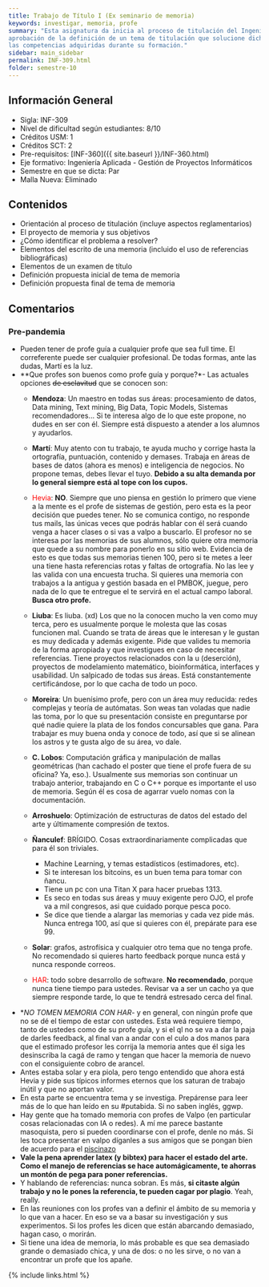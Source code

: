 ```yaml
---
title: Trabajo de Título I (Ex seminario de memoria)
keywords: investigar, memoria, profe
summary: "Esta asignatura da inicia al proceso de titulación del Ingeniero Civil Informático, partiendo con la conceptualización del problema que abordará como proyecto final de carrera y culminando con la
aprobación de la definición de un tema de titulación que solucione dicha problemática y que integre
las competencias adquiridas durante su formación."
sidebar: main_sidebar
permalink: INF-309.html
folder: semestre-10
---
```


## Información General

- Sigla: INF-309
- Nivel de dificultad según estudiantes: 8/10
- Créditos USM: 1
- Créditos SCT: 2
- Pre-requisitos: [INF-360]({{ site.baseurl }}/INF-360.html)
- Eje formativo: Ingeniería Aplicada - Gestión de Proyectos Informáticos
- Semestre en que se dicta: Par
- Malla Nueva: Eliminado

## Contenidos

- Orientación al proceso de titulación (incluye aspectos reglamentarios)
- El proyecto de memoria y sus objetivos
- ¿Cómo identificar el problema a resolver?
- Elementos del escrito de una memoria (incluido el uso de referencias bibliográficas)
- Elementos de un examen de título
- Definición propuesta inicial de tema de memoria
- Definición propuesta final de tema de memoria

## Comentarios

### Pre-pandemia

- Pueden tener de profe guía a cualquier profe que sea full time. El correferente puede ser cualquier profesional. De todas formas, ante las dudas, Martí es la luz.
- **Que profes son buenos como profe guía y porque?*- Las actuales opciones ~~de esclavitud~~ que se conocen son:
  - **Mendoza**: Un maestro en todas sus áreas: procesamiento de datos, Data mining, Text mining, Big Data, Topic Models, Sistemas recomendadores... Si te interesa algo de lo que este propone, no dudes en ser con él. Siempre está dispuesto a atender a los alumnos y ayudarlos.
  - **Martí**: Muy atento con tu trabajo, te ayuda mucho y corrige hasta la ortografía, puntuación, contenido y demases. Trabaja en áreas de bases de datos (ahora es menos) e inteligencia de negocios. No propone temas, debes llevar el tuyo. **Debido a su alta demanda por lo general siempre está al tope con los cupos.**
  - <span style="color:#ff0000">Hevia</span>: **NO**. Siempre que uno piensa en gestión lo primero que viene a la mente es el profe de sistemas de gestión, pero esta es la peor decisión que puedes tener. No se comunica contigo, no responde tus mails, las únicas veces que podrás hablar con él será cuando venga a hacer clases o si vas a valpo a buscarlo. El profesor no se interesa por las memorias de sus alumnos, sólo quiere otra memoria que quede a su nombre para ponerlo en su sitio web. Evidencia de esto es que todas sus memorias tienen 100, pero si te metes a leer una tiene hasta referencias rotas y faltas de ortografía. No las lee y las valida con una encuesta trucha. Si quieres una memoria con trabajos a la antigua y gestión basada en el PMBOK, juegue, pero nada de lo que te entregue el te servirá en el actual campo laboral. **Busca otro profe.**
  - **Liuba**: Es liuba. (xd) Los que no la conocen mucho la ven como muy terca, pero es usualmente porque le molesta que las cosas funcionen mal. Cuando se trata de áreas que le interesan y le gustan es muy dedicada y además exigente. Pide que valides tu memoria de la forma apropiada y que investigues en caso de necesitar referencias. Tiene proyectos relacionados con la u (deserción), proyectos de modelamiento matemático, bioinformática, interfaces y usabilidad. Un salpicado de todas sus áreas. Está constantemente certificándose, por lo que cacha de todo un poco.
  - **Moreira**: Un buenísimo profe, pero con un área muy reducida: redes complejas y teoría de autómatas. Son weas tan voladas que nadie las toma, por lo que su presentación consiste en preguntarse por qué nadie quiere la plata de los fondos concursables que gana. Para trabajar es muy buena onda y conoce de todo, así que si se alinean los astros y te gusta algo de su área, vo dale.
  - **C. Lobos**: Computación gráfica y manipulación de mallas geométricas (han cachado el poster que tiene el profe fuera de su oficina? Ya, eso.). Usualmente sus memorias son continuar un trabajo anterior, trabajando en C o C++ porque es importante el uso de memoria. Según él es cosa de agarrar vuelo nomas con la documentación.
  - **Arroshuelo**: Optimización de estructuras de datos del estado del arte y últimamente compresión de textos.
  - **Ñanculef**: BRÍGIDO. Cosas extraordinariamente complicadas que para él son triviales.
    - Machine Learning, y temas estadísticos (estimadores, etc).
    - Si te interesan los bitcoins, es un buen tema para tomar con ñancu.
    - Tiene un pc con una Titan X para hacer pruebas 1313.
    - Es seco en todas sus áreas y muuy exigente pero OJO, el profe va a mil congresos, asi que cuidado porque pesca poco.
    - Se dice que tiende a alargar las memorias y cada vez pide más. Nunca entrega 100, así que si quieres con él, prepárate para ese 99.

  - **Solar**: grafos, astrofísica y cualquier otro tema que no tenga profe. No recomendado si quieres harto feedback porque nunca está y nunca responde correos.
  - <span style="color:#ff0000">HAR</span>: todo sobre desarrollo de software. **No recomendado**, porque nunca tiene tiempo para ustedes. Revisar va a ser un cacho ya que siempre responde tarde, lo que te tendrá estresado cerca del final.
- **NO TOMEN MEMORIA CON HAR*- y en general, con ningún profe que no se dé el tiempo de estar con ustedes. Esta weá requiere tiempo, tanto de ustedes como de su profe guía, y si el ql no se va a dar la paja de darles feedback, al final van a andar con el culo a dos manos para que el estimado profesor les corrija la memoria antes que él siga les desinscriba la cagá de ramo y tengan que hacer la memoria de nuevo con el consiguiente cobro de arancel.
- Antes estaba solar y era piola, pero tengo entendido que ahora está Hevia y pide sus típicos informes eternos que los saturan de trabajo inútil y que no aportan valor.
- En esta parte se encuentra tema y se investiga. Prepárense para leer más de lo que han leído en su #putabida. Si no saben inglés, ggwp.
- Hay gente que ha tomado memoria con profes de Valpo (en particular cosas relacionadas con IA o redes). A mí me parece bastante masoquista, pero si pueden coordinarse con el profe, denle no más. Si les toca presentar en valpo díganles a sus amigos que se pongan bien de acuerdo para el [piscinazo][1]
- **Vale la pena aprender latex (y bibtex) para hacer el estado del arte. Como el manejo de referencias se hace automágicamente, te ahorras un montón de pega para poner referencias.**
- Y hablando de referencias: nunca sobran. Es más, **si citaste algún trabajo y no le pones la referencia, te pueden cagar por plagio**. Yeah, really.
- En las reuniones con los profes van a definir el ámbito de su memoria y lo que van a hacer. En eso se va a basar su investigación y sus experimentos. Si los profes les dicen que están abarcando demasiado, hagan caso, o morirán.
- Si tiene una idea de memoria, lo más probable es que sea demasiado grande o demasiado chica, y una de dos: o no les sirve, o no van a encontrar un profe que los apañe.

[1]: https://www.youtube.com/watch?v=9tWcKVE_EGM&feature=youtu.be&t=4m12s

{% include links.html %}
